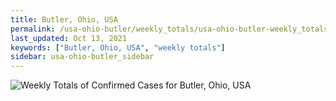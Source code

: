 ```yaml
---
title: Butler, Ohio, USA
permalink: /usa-ohio-butler/weekly_totals/usa-ohio-butler-weekly_totals.html
last_updated: Oct 13, 2021
keywords: ["Butler, Ohio, USA", "weekly totals"]
sidebar: usa-ohio-butler_sidebar
---
```


![Weekly Totals of Confirmed Cases for Butler, Ohio, USA](/covid_tracker/images/graphs/usa-ohio-butler-weekly_totals_graph.png)

